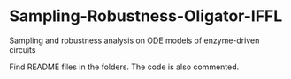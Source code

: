 Sampling-Robustness-Oligator-IFFL
=================================

Sampling and robustness analysis on ODE models of enzyme-driven circuits

Find README files in the folders. The code is also commented.
